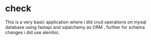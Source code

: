 # check
This is a very basic application where i did crud operations on mysql database using fastapi and sqlalchemy as ORM , further for schema changes i did use alembic.
